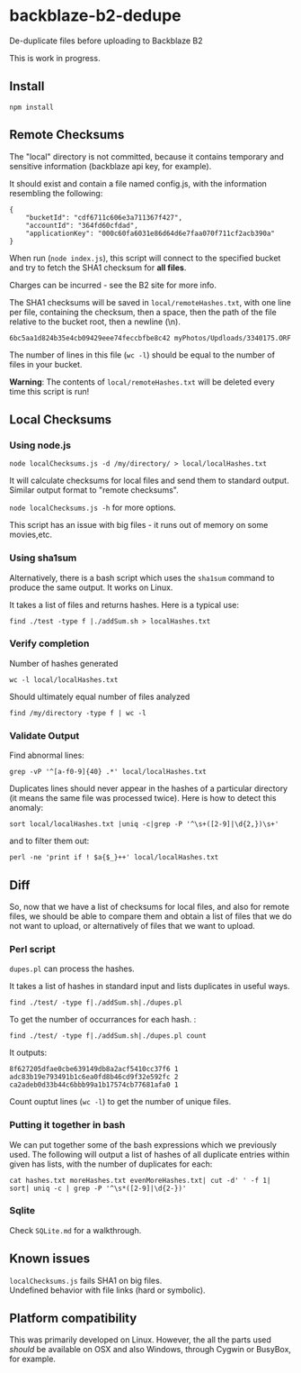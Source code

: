 # backblaze-b2-dedupe
De-duplicate files before uploading to Backblaze B2

This is work in progress.

## Install

```
npm install
```


## Remote Checksums

The "local" directory is not committed, because it contains temporary and sensitive information (backblaze api key, for example).

It should exist and contain a file named config.js, with the information resembling the following:

```
{
	"bucketId": "cdf6711c606e3a711367f427",
	"accountId": "364fd60cfdad",
	"applicationKey": "000c60fa6031e86d64d6e7faa070f711cf2acb390a"
}
```

When run (`node index.js`), this script will connect to the specified bucket and try to fetch the SHA1 checksum for **all files**. 

Charges can be incurred - see the B2 site for more info.

The SHA1 checksums will be saved in `local/remoteHashes.txt`, with one line per file, containing the checksum, then a space, then the path of the file relative to the bucket root, then a newline (\n).

```
6bc5aa1d824b35e4cb09429eee74feccbfbe8c42 myPhotos/Updloads/3340175.ORF
```

The number of lines in this file (`wc -l`) should be equal to the number of files in your bucket.

**Warning**: The contents of `local/remoteHashes.txt` will be deleted every time this script is run!

## Local Checksums

### Using node.js

```
node localChecksums.js -d /my/directory/ > local/localHashes.txt
```

It will calculate checksums for local files and send them to standard output. Similar output format to "remote checksums".

`node localChecksums.js -h` for more options.

This script has an issue with big files - it runs out of memory on some movies,etc.

### Using sha1sum


Alternatively, there is a bash script which uses the `sha1sum` command to produce the same output. It works on Linux.

It takes a list of files and returns hashes. Here is a typical use:

```
find ./test -type f |./addSum.sh > localHashes.txt
```

### Verify completion

Number of hashes generated

```
wc -l local/localHashes.txt
```

Should ultimately equal number of files analyzed

```
find /my/directory -type f | wc -l
```

### Validate Output

Find abnormal lines:

```
grep -vP '^[a-f0-9]{40} .*' local/localHashes.txt
```

Duplicates lines should never appear in the hashes of a particular directory (it means the same file was processed twice). Here is how to detect this anomaly:

```
sort local/localHashes.txt |uniq -c|grep -P '^\s+([2-9]|\d{2,})\s+'
```

and to filter them out:

```
perl -ne 'print if ! $a{$_}++' local/localHashes.txt
```

## Diff

So, now that we have a list of checksums for local files, and also for remote files, we should be able to compare them and obtain a list of files that we do not want to upload, or alternatively of files that we want to upload.

### Perl script

`dupes.pl` can process the hashes.

It takes a list of hashes in standard input and lists duplicates in useful ways.

```
find ./test/ -type f|./addSum.sh|./dupes.pl
```

To get the number of occurrances for each hash. :

```
find ./test/ -type f|./addSum.sh|./dupes.pl count
```

It outputs:

```
8f627205dfae0cbe639149db8a2acf5410cc37f6 1
adc83b19e793491b1c6ea0fd8b46cd9f32e592fc 2 
ca2adeb0d33b44c6bbb99a1b17574cb77681afa0 1
```

Count ouptut lines (`wc -l`) to get the number of unique files.



### Putting it together in bash

We can put together some of the bash expressions which we previously used. The following will output a list of hashes of all duplicate entries within given has lists, with the number of duplicates for each:

```
cat hashes.txt moreHashes.txt evenMoreHashes.txt| cut -d' ' -f 1| sort| uniq -c | grep -P '^\s*([2-9]|\d{2-})'
```

### Sqlite

Check `SQLite.md` for a walkthrough.

## Known issues

`localChecksums.js` fails SHA1 on big files.  
Undefined behavior with file links (hard or symbolic).

## Platform compatibility

This was primarily developed on Linux. However, the all the parts used *should* be available on OSX and also Windows, through Cygwin or BusyBox, for example.